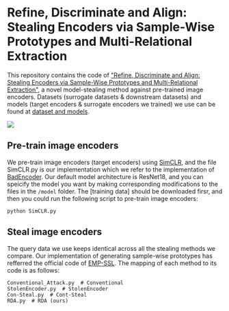# Refine, Discriminate and Align: Stealing Encoders via Sample-Wise Prototypes and Multi-Relational Extraction

This repository contains the code of ["Refine, Discriminate and Align: Stealing Encoders via Sample-Wise Prototypes and Multi-Relational Extraction"](https://arxiv.org/abs/2312.00855), a novel model-stealing method against pre-trained image encoders. Datasets (surrogate datasets & downstream datasets) and models (target encoders & surrogate encoders we trained) we use can be found at [dataset and models](https://drive.google.com/drive/folders/1VV97lBVwt5rPlKSHtKQ8PjCuH7d1-fK-?usp=sharing).

![](https://github.com/ShuchiWu/SDA/blob/master/Pipeline.jpg)

## Pre-train image encoders
We pre-train image encoders (target encoders) using [SimCLR](https://proceedings.mlr.press/v119/chen20j/chen20j.pdf), and the file SimCLR.py is our implementation which we refer to the implementation of [BadEncoder](https://arxiv.org/pdf/2108.00352). Our default model architecture is ResNet18, and you can speicify the model you want by making corresponding modifications to the files in the `/model` folder. The [training data] should be downloaded firsr, and then you could run the following script to pre-train image encoders:

```scrpit
python SimCLR.py
```

## Steal image encoders
The query data we use keeps identical across all the stealing methods we compare. Our implementation of generating sample-wise prototypes has refferred the official code of [EMP-SSL](https://arxiv.org/pdf/2304.03977). The mapping of each method to its code is as follows:
```scrpit
Conventional_Attack.py  # Conventional
StolenEncoder.py  # StolenEncoder 
Con-Steal.py  # Cont-Steal
RDA.py  # RDA (ours)
```
